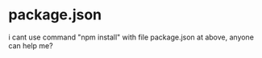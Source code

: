 # package.json
i cant use command "npm install" with file package.json at above, anyone can help me?
